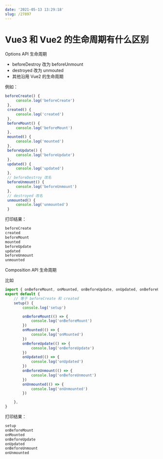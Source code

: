 ```yaml
---
date: '2021-05-13 13:29:18'
slug: /27897
---
```


# Vue3 和 Vue2 的生命周期有什么区别

Options API 生命周期

- beforeDestroy 改为 beforeUnmount
- destroyed 改为 unmouted
- 其他沿用 Vue2 的生命周期

例如：

``` js
beforeCreate() {
     console.log('beforeCreate')
 },
 created() {
     console.log('created')
 },
 beforeMount() {
     console.log('beforeMount')
 },
 mounted() {
     console.log('mounted')
 },
 beforeUpdate() {
     console.log('beforeUpdate')
 },
 updated() {
     console.log('updated')
 },
 // beforeDestroy 改名
 beforeUnmount() {
     console.log('beforeUnmount')
 },
 // destroyed 改名
 unmounted() {
     console.log('unmounted')
 }
```
打印结果：

``` js 
beforeCreate
created
beforeMount
mounted
beforeUpdate
updated
beforeUnmount
unmounted
```

Composition API 生命周期

比如

``` js 
import { onBeforeMount, onMounted, onBeforeUpdate, onUpdated, onBeforeUnmount, onUnmounted } from 'vue'
export default {
    // 等于 beforeCreate 和 created
    setup() {
        console.log('setup')

        onBeforeMount(() => {
            console.log('onBeforeMount')
        })
        onMounted(() => {
            console.log('onMounted')
        })
        onBeforeUpdate(() => {
            console.log('onBeforeUpdate')
        })
        onUpdated(() => {
            console.log('onUpdated')
        })
        onBeforeUnmount(() => {
            console.log('onBeforeUnmount')
        })
        onUnmounted(() => {
            console.log('onUnmounted')
        })

    },
}
```

打印结果：

``` js 
setup
onBeforeMount
onMounted
onBeforeUpdate
onUpdated
onBeforeUnmount
onUnmounted
```
 
 
 
 
 
 
 
 
 
 
 
 
 
 
 
 
 
 
 
 
 
 
 
 
 
